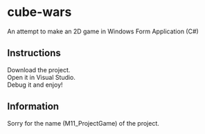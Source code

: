 # cube-wars
An attempt to make an 2D game in Windows Form Application (C#)

## Instructions
Download the project.<br/>
Open it in Visual Studio.<br/>
Debug it and enjoy!

## Information
Sorry for the name (M11_ProjectGame) of the project.
